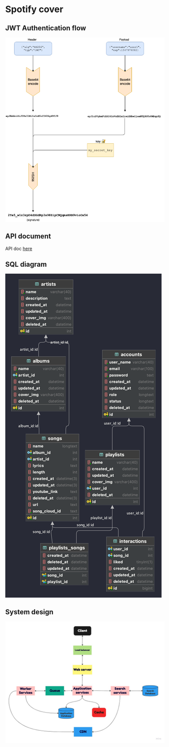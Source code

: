 # Spotify cover

## JWT Authentication flow

![img.png](img.png)

## API document

API doc [here](https://documenter.getpostman.com/view/21317205/2s8YzUvgT2)

## SQL diagram

![diagram](resource/myspotify.png)

## System design

![diagram](resource/system_design.jpg)